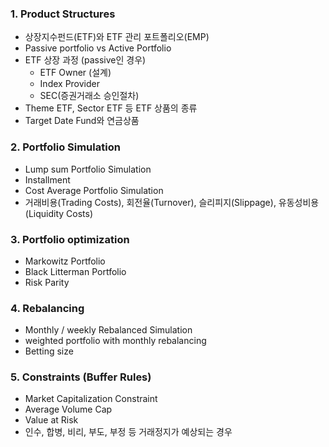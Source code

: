 ### 1. Product Structures

- 상장지수펀드(ETF)와 ETF 관리 포트폴리오(EMP)
- Passive portfolio vs Active Portfolio
- ETF 상장 과정 (passive인 경우)
    - ETF Owner (설계)
    - Index Provider
    - SEC(증권거래소 승인절차)
- Theme ETF, Sector ETF 등 ETF 상품의 종류
- Target Date Fund와 연금상품

### 2. Portfolio Simulation

- Lump sum Portfolio Simulation
- Installment
- Cost Average Portfolio Simulation
- 거래비용(Trading Costs), 회전율(Turnover), 슬리피지(Slippage), 유동성비용(Liquidity Costs)

### 3. Portfolio optimization

- Markowitz Portfolio
- Black Litterman Portfolio
- Risk Parity

### 4. Rebalancing

- Monthly / weekly Rebalanced Simulation
- weighted portfolio with monthly rebalancing
- Betting size

### 5. Constraints (Buffer Rules)

- Market Capitalization Constraint
- Average Volume Cap
- Value at Risk
- 인수, 합병, 비리, 부도, 부정 등 거래정지가 예상되는 경우